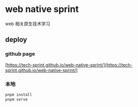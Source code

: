 # web native sprint

web 相关原生技术学习

## deploy

### github page

[https://tech-sprint.github.io/web-native-sprint/](https://tech-sprint.github.io/web-native-sprint/)

### 本地

```sh
pnpm install
pnpm serve
```
